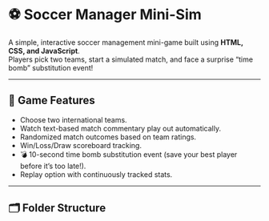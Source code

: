 # ⚽ Soccer Manager Mini-Sim

A simple, interactive soccer management mini-game built using **HTML, CSS, and JavaScript**.  
Players pick two teams, start a simulated match, and face a surprise “time bomb” substitution event!

---

## 🧩 Game Features

- Choose two international teams.
- Watch text-based match commentary play out automatically.
- Randomized match outcomes based on team ratings.
- Win/Loss/Draw scoreboard tracking.
- 💣 10-second time bomb substitution event (save your best player before it’s too late!).
- Replay option with continuously tracked stats.

---

## 🗂 Folder Structure

